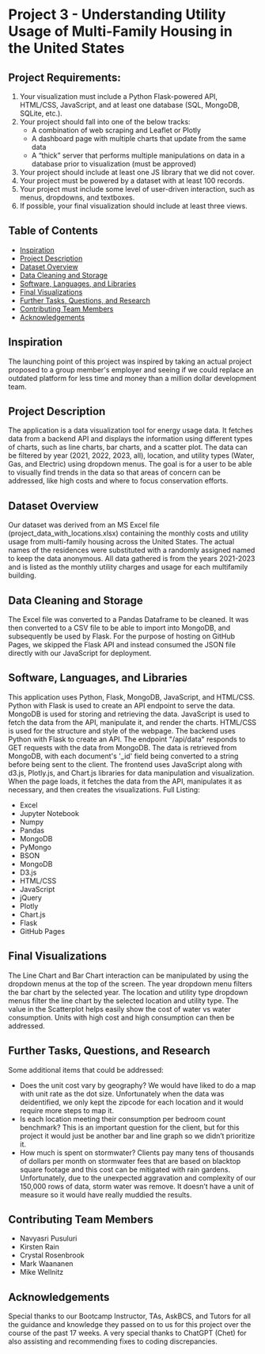 # Project 3 - Understanding Utility Usage of Multi-Family Housing in the United States

## Project Requirements:

1.  Your visualization must include a Python Flask-powered API, HTML/CSS, JavaScript, and at 
    least one database (SQL, MongoDB, SQLite, etc.). 
2.   Your project should fall into one of the below tracks:
      * A combination of web scraping and Leaflet or Plotly
      * A dashboard page with multiple charts that update from the same data
      * A “thick” server that performs multiple manipulations on data in a database prior to 
        visualization (must be approved) 
3.   Your project should include at least one JS library that we did not cover.
4.   Your project must be powered by a dataset with at least 100 records.
5.   Your project must include some level of user-driven interaction, such as menus, dropdowns, 
     and textboxes.
6.   If possible, your final visualization should include at least three views.

## Table of Contents

- [Inspiration](#inspiration)
- [Project Description](#project-description)
- [Dataset Overview](#dataset-overview)
- [Data Cleaning and Storage](#data-cleaning-and-storage)
- [Software, Languages, and Libraries](#software-languages-and-libraries)
- [Final Visualizations](#final-visualizations)
- [Further Tasks, Questions, and Research](#further-tasks-questions-and-research)
- [Contributing Team Members](#contributing-team-members)
- [Acknowledgements](#acknowledgements)


## Inspiration

The launching point of this project was inspired by taking an actual project proposed to a group member's employer and seeing if we could replace an outdated platform for less time and money than a million dollar development team. 

## Project Description

The application is a data visualization tool for energy usage data. It fetches data from a backend API and displays the information using different types of charts, such as line charts, bar charts, and a scatter plot. The data can be filtered by year (2021, 2022, 2023, all), location, and utility types (Water, Gas, and Electric) using dropdown menus. The goal is for a user to be able to visually find trends in the data so that areas of concern can be addressed, like high costs and where to focus conservation efforts. 

## Dataset Overview

Our dataset was derived from an MS Excel file (project_data_with_locations.xlsx) containing the monthly costs and utility usage from multi-family housing across the United States. The actual names of the residences were substituted with a randomly assigned named to keep the data anonymous. All data gathered is from the years 2021-2023 and is listed as the monthly utility charges and usage for each multifamily building. 

## Data Cleaning and Storage

The Excel file was converted to a Pandas Dataframe to be cleaned. It was then converted to a CSV file to be able to import into MongoDB, and subsequently be used by Flask. For the purpose of hosting on GitHub Pages, we skipped the Flask API and instead consumed the JSON file directly with our JavaScript for deployment. 

## Software, Languages, and Libraries
This application uses Python, Flask, MongoDB, JavaScript, and HTML/CSS. Python with Flask is used to create an API endpoint to serve the data. MongoDB is used for storing and retrieving the data. JavaScript is used to fetch the data from the API, manipulate it, and render the charts. HTML/CSS is used for the structure and style of the webpage.
The backend uses Python with Flask to create an API. The endpoint "/api/data" responds to GET requests with the data from MongoDB. The data is retrieved from MongoDB, with each document's '_id' field being converted to a string before being sent to the client.
The frontend uses JavaScript along with d3.js, Plotly.js, and Chart.js libraries for data manipulation and visualization. When the page loads, it fetches the data from the API, manipulates it as necessary, and then creates the visualizations.
    Full Listing:
* Excel
* Jupyter Notebook
* Numpy
* Pandas
* MongoDB
* PyMongo
* BSON
* MongoDB
* D3.js
* HTML/CSS
* JavaScript
* jQuery
* Plotly
* Chart.js
* Flask
* GitHub Pages

## Final Visualizations
The Line Chart and Bar Chart interaction can be manipulated by using the dropdown menus at the top of the screen. The year dropdown menu filters the bar chart by the selected year. The location and utility type dropdown menus filter the line chart by the selected location and utility type.
The value in the Scatterplot helps easily show the cost of water vs water consumption. Units with high cost and high consumption can then be addressed. 

## Further Tasks, Questions, and Research
Some additional items that could be addressed:
* Does the unit cost vary by geography? We would have liked to do a map with unit rate as the dot size. Unfortunately when the data was deidentified, we only kept the zipcode for each location and it would require more steps to map it.
* Is each location meeting their consumption per bedroom count benchmark? This is an important question for the client, but for this project it would just be another bar and line graph so we didn’t prioritize it.
* How much is spent on stormwater? Clients pay many tens of thousands of dollars per month on stormwater fees that are based on blacktop square footage and this cost can be mitigated with rain gardens. Unfortunately, due to the unexpected aggravation and complexity of our 150,000 rows of data, storm water was remove. It doesn’t have a unit of measure so it would have really muddied the results. 

## Contributing Team Members
* Navyasri Pusuluri
* Kirsten Rain
* Crystal Rosenbrook
* Mark Waananen
* Mike Wellnitz

## Acknowledgements
Special thanks to our Bootcamp Instructor, TAs, AskBCS, and Tutors for all the guidance and knowledge they passed on to us for this project over the course of the past 17 weeks. A very special thanks to ChatGPT (Chet) for also assisting and recommending fixes to coding discrepancies.









